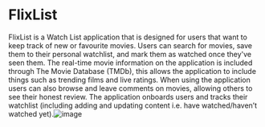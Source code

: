 # FlixList
FlixList is a Watch List application that is designed for users that want to keep track of new or favourite movies. Users can search for movies, save them to their personal watchlist, and mark them as watched once they've seen them. The real-time movie information on the application is included through The Movie Database (TMDb), this allows the application to include things such as trending films and live ratings. When using the application users can also browse and leave comments on movies, allowing others to see their honest review. The application onboards users and tracks their watchlist (including adding and updating content i.e. have watched/haven’t watched yet).![image](https://github.com/user-attachments/assets/833f684d-3a11-484b-b89a-569f4e32a123)
